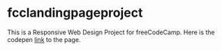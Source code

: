 # fcclandingpageproject

This is a Responsive Web Design Project for freeCodeCamp.
Here is the codepen [link](https://codepen.io/freeCodeCamp/pen/MJjpwO) to the page.